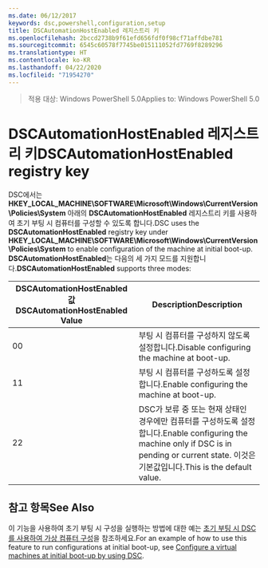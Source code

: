 ```yaml
---
ms.date: 06/12/2017
keywords: dsc,powershell,configuration,setup
title: DSCAutomationHostEnabled 레지스트리 키
ms.openlocfilehash: 2bccd2738b9f61efd656fdf0f98cf71affdbe781
ms.sourcegitcommit: 6545c60578f7745be015111052fd7769f8289296
ms.translationtype: HT
ms.contentlocale: ko-KR
ms.lasthandoff: 04/22/2020
ms.locfileid: "71954270"
---
```

><span data-ttu-id="92592-103">적용 대상: Windows PowerShell 5.0</span><span class="sxs-lookup"><span data-stu-id="92592-103">Applies to: Windows PowerShell 5.0</span></span>

# <a name="dscautomationhostenabled-registry-key"></a><span data-ttu-id="92592-104">DSCAutomationHostEnabled 레지스트리 키</span><span class="sxs-lookup"><span data-stu-id="92592-104">DSCAutomationHostEnabled registry key</span></span>

<span data-ttu-id="92592-105">DSC에서는 **HKEY_LOCAL_MACHINE\SOFTWARE\Microsoft\Windows\CurrentVersion\Policies\System** 아래의 **DSCAutomationHostEnabled** 레지스트리 키를 사용하여 초기 부팅 시 컴퓨터를 구성할 수 있도록 합니다.</span><span class="sxs-lookup"><span data-stu-id="92592-105">DSC uses the **DSCAutomationHostEnabled** registry key under **HKEY_LOCAL_MACHINE\SOFTWARE\Microsoft\Windows\CurrentVersion\Policies\System** to enable configuration of the machine at initial boot-up.</span></span>
<span data-ttu-id="92592-106">**DSCAutomationHostEnabled**는 다음의 세 가지 모드를 지원합니다.</span><span class="sxs-lookup"><span data-stu-id="92592-106">**DSCAutomationHostEnabled** supports three modes:</span></span>

|  <span data-ttu-id="92592-107">DSCAutomationHostEnabled 값</span><span class="sxs-lookup"><span data-stu-id="92592-107">DSCAutomationHostEnabled Value</span></span>  |  <span data-ttu-id="92592-108">Description</span><span class="sxs-lookup"><span data-stu-id="92592-108">Description</span></span>   |
|---|---|
<span data-ttu-id="92592-109">0</span><span class="sxs-lookup"><span data-stu-id="92592-109">0</span></span> | <span data-ttu-id="92592-110">부팅 시 컴퓨터를 구성하지 않도록 설정합니다.</span><span class="sxs-lookup"><span data-stu-id="92592-110">Disable configuring the machine at boot-up.</span></span> |
<span data-ttu-id="92592-111">1</span><span class="sxs-lookup"><span data-stu-id="92592-111">1</span></span> | <span data-ttu-id="92592-112">부팅 시 컴퓨터를 구성하도록 설정합니다.</span><span class="sxs-lookup"><span data-stu-id="92592-112">Enable configuring the machine at boot-up.</span></span> |
<span data-ttu-id="92592-113">2</span><span class="sxs-lookup"><span data-stu-id="92592-113">2</span></span> | <span data-ttu-id="92592-114">DSC가 보류 중 또는 현재 상태인 경우에만 컴퓨터를 구성하도록 설정합니다.</span><span class="sxs-lookup"><span data-stu-id="92592-114">Enable configuring the machine only if DSC is in pending or current state.</span></span> <span data-ttu-id="92592-115">이것은 기본값입니다.</span><span class="sxs-lookup"><span data-stu-id="92592-115">This is the default value.</span></span> |

## <a name="see-also"></a><span data-ttu-id="92592-116">참고 항목</span><span class="sxs-lookup"><span data-stu-id="92592-116">See Also</span></span>

<span data-ttu-id="92592-117">이 기능을 사용하여 초기 부팅 시 구성을 실행하는 방법에 대한 예는 [초기 부팅 시 DSC를 사용하여 가상 컴퓨터 구성](bootstrapDsc.md)을 참조하세요.</span><span class="sxs-lookup"><span data-stu-id="92592-117">For an example of how to use this feature to run configurations at initial boot-up, see [Configure a virtual machines at initial boot-up by using DSC](bootstrapDsc.md).</span></span>
